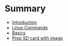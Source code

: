 # Summary

* [Introduction](README.md)
* [Linux Commands](chapter1.md)
* [Basics](basics.md)
* [Prep SD card with image](format-an-sd-card.md)

